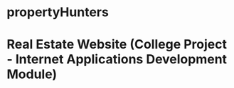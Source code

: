 # propertyHunters

# Real Estate Website (College Project - Internet Applications Development Module)
